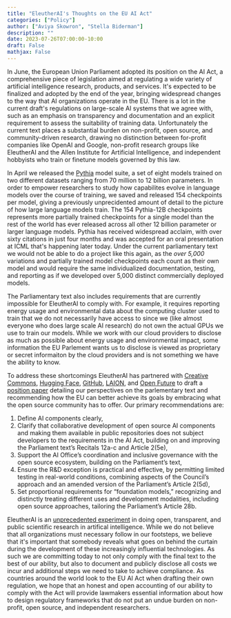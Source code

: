 ```yaml
---
title: "EleutherAI's Thoughts on the EU AI Act"
categories: ["Policy"]
author: ["Aviya Skowron", "Stella Biderman"]
description: ""
date: 2023-07-26T07:00:00-10:00
draft: False
mathjax: False
---
```


In June, the European Union Parliament adopted its position on the AI Act, a comprehensive piece of legislation aimed at regulating a wide variety of artificial intelligence research, products, and services. It's expected to be finalized and adopted by the end of the year, bringing widespread changes to the way that AI organizations operate in the EU. There is a lot in the current draft's regulations on large-scale AI systems that we agree with, such as an emphasis on transparency and documentation and an explicit requirement to assess the suitability of training data. Unfortunately the current text places a substantial burden on non-profit, open source, and community-driven research, drawing no distinction between for-profit companies like OpenAI and Google, non-profit research groups like EleutherAI and the Allen Institute for Artificial Intelligence, and independent hobbyists who train or finetune models governed by this law.

In April we released the [Pythia](https://arxiv.org/abs/2304.01373) model suite, a set of eight models trained on two different datasets
ranging from 70 million to 12 billion parameters. In order to empower researchers to study how capabilites evolve in language models over the course of training, we saved and released 154 checkpoints per model, giving a previously unprecidented amount of detail to the picture of how large language models train. The 154 Pythia-12B checkpoints represents more partially trained checkpoints for a single model than the rest of the world has ever released across all other 12 billion parameter or larger language models. Pythia has received widespread acclaim, with over sixty citations in just four months and was accepted for an oral presentation at ICML that's happening later today. Under the current parliamentary text we would not be able to do a project like this again, as the *over 5,000* variations and partially trained model checkpoints each count as their own model and would require the same individualized documentation, testing, and reporting as if we developed over 5,000 distinct commercially deployed models.

The Parliamentary text also includes requirements that are currently impossible for EleutherAI to comply with. For example, it requires reporting energy usage and environmental data about the computing cluster used to train that we do not necessarily have access to since we (like almost everyone who does large scale AI research) do not own the actual GPUs we use to train our models. While we work with our cloud providers to disclose as much as possible about energy usage and environmental impact, some information the EU Parlement wants us to disclose is viewed as proprietary or secret informaiton by the cloud providers and is not something we have the ability to know.

To address these shortcomings EleutherAI has partnered with [Creative Commons](https://creativecommons.org/), [Hugging Face](huggingface.co/), [GitHub](https://github.com/), [LAION](https://laion.ai/), and [Open Future](https://openfuture.ai/) to draft a [position paper](https://blog.eleuther.ai/supporting_OS_in_the_AIAct.pdf) detailing our perspectives on the parlementary text and recommending how the EU can better achieve its goals by embracing what the open source community has to offer. Our primary recommendations are:

1. Define AI components clearly,
2. Clarify that collaborative development of open source AI components and making them available in public repositories does not subject developers to the requirements in the AI Act, building on and improving the Parliament text’s Recitals 12a-c and Article 2(5e),
3. Support the AI Office’s coordination and inclusive governance with the open source ecosystem, building on the Parliament’s text,
4. Ensure the R&D exception is practical and effective, by permitting limited testing in real-world conditions, combining aspects of the Council’s approach and an amended version of the Parliament’s Article 2(5d),
5. Set proportional requirements for “foundation models,” recognizing and distinctly treating different uses and development modalities, including open source approaches, tailoring the Parliament’s Article 28b.

EleutherAI is an [unprecedented experiment](https://arxiv.org/abs/2210.06413) in doing open, transparent, and public scientific research in artifical intelligence. While we do not believe that all organizations must necessary follow in our footsteps, we believe that it's important that somebody reveals what goes on behind the curtain during the development of these increasingly influential technologies. As such we are committing today to not only comply with the final text to the best of our ability, but also to document and publicly disclose all costs we incur and additional steps we need to take to achieve compliance. As countries around the world look to the EU AI Act when drafting their own regulation, we hope that an honest and open accounting of our ability to comply with the Act will provide lawmakers essential information about how to design regulatory frameworks that do not put an undue burden on non-profit, open source, and independent researchers.
